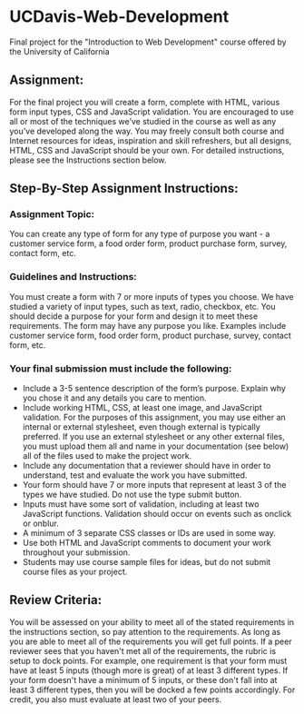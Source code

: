 # UCDavis-Web-Development
 Final project for the "Introduction to Web Development" course offered by the University of California

## Assignment:

For the final project you will create a form, complete with HTML, various form input types, CSS and JavaScript validation.  You are encouraged to use all or most of the techniques we’ve studied in the course as well as any you’ve developed along the way.  You may freely consult both course and Internet resources for ideas, inspiration and skill refreshers, but all designs, HTML, CSS and JavaScript should be your own. For detailed instructions, please see the Instructions section below.

## Step-By-Step Assignment Instructions:

### Assignment Topic:

You can create any type of form for any type of purpose you want - a customer service form, a food order form, product purchase form, survey, contact form, etc.

### Guidelines and Instructions:

You must create a form with 7 or more inputs of types you choose.  We have studied a variety of input types, such as text, radio, checkbox, etc.  You should decide a purpose for your form and design it to meet these requirements.  The form may have any purpose you like.  Examples include customer service form, food order form, product purchase, survey, contact form, etc.

### Your final submission must include the following:
- Include a 3-5 sentence description of the form’s purpose.  Explain why you chose it and any details you care to mention.
- Include working HTML, CSS, at least one image, and JavaScript validation. For the purposes of this assignment, you may use either an internal or external stylesheet, even though external is typically preferred. If you use an external stylesheet or any other external files, you must upload them all and name in your documentation (see below) all of the files used to make the project work.
- Include any documentation that a reviewer should have in order to understand, test and evaluate the work you have submitted.
- Your form should have 7 or more inputs that represent at least 3 of the types we have studied.  Do not use the type submit button.
- Inputs must have some sort of validation, including at least two JavaScript functions. Validation should occur on events such as onclick or onblur.
- A minimum of 3 separate CSS classes or IDs are used in some way.
- Use both HTML and JavaScript comments to document your work throughout your submission.
- Students may use course sample files for ideas, but do not submit course files as your project.

## Review Criteria:

You will be assessed on your ability to meet all of the stated requirements in the instructions section, so pay attention to the requirements. As long as you are able to meet all of the requirements you will get full points. If a peer reviewer sees that you haven't met all of the requirements, the rubric is setup to dock points. For example, one requirement is that your form must have at least 5 inputs (though more is great) of at least 3 different types. If your form doesn't have a minimum of 5 inputs, or these don't fall into at least 3 different types, then you will be docked a few points accordingly. For credit, you also must evaluate at least two of your peers.
